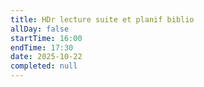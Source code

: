 ```yaml
---
title: HDr lecture suite et planif biblio
allDay: false
startTime: 16:00
endTime: 17:30
date: 2025-10-22
completed: null
---
```

